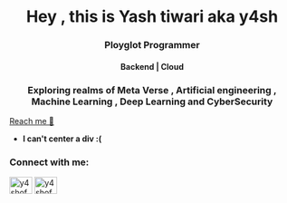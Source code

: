 

<h1 align="center">Hey , this is Yash tiwari aka y4sh</h1>
<h3 align="center">Ployglot Programmer </h3>
<h4 align="center">Backend | Cloud </h4>
<h3 align="center">Exploring realms of Meta Verse , Artificial engineering  , Machine Learning , Deep Learning and CyberSecurity</h3>
  
<a href="mailto:y4sh.dev@gmail.com">Reach me 📩</a></br>

- **I can't center a div :(**

<h3 align="left">Connect with me:</h3>
<p align="left">
<a href="https://twitter.com/y4shofc" target="blank"><img align="center" src="https://raw.githubusercontent.com/rahuldkjain/github-profile-readme-generator/master/src/images/icons/Social/twitter.svg" alt="y4shofc" height="30" width="40" /></a>
<a href="https://instagram.com/y4shofc" target="blank"><img align="center" src="https://raw.githubusercontent.com/rahuldkjain/github-profile-readme-generator/master/src/images/icons/Social/instagram.svg" alt="y4shofc" height="30" width="40" /></a>
</p>

